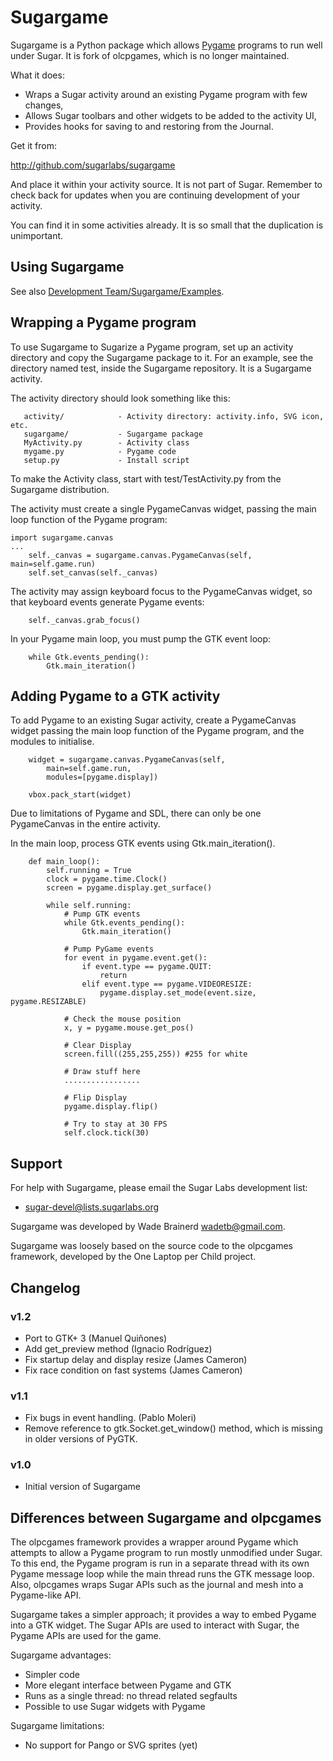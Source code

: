 # Sugargame

Sugargame is a Python package which allows [Pygame](http://www.pygame.org/) programs to run well under Sugar.  It is fork of olcpgames, which is no longer maintained.

What it does:

* Wraps a Sugar activity around an existing Pygame program with few changes,
* Allows Sugar toolbars and other widgets to be added to the activity UI,
* Provides hooks for saving to and restoring from the Journal.

Get it from:

http://github.com/sugarlabs/sugargame

And place it within your activity source. It is not part of Sugar. Remember to check back for updates when you are continuing development of your activity.

You can find it in some activities already. It is so small that the duplication is unimportant.

## Using Sugargame

See also [Development Team/Sugargame/Examples](http://wiki.sugarlabs.org/go/Development_Team/Sugargame/Examples).

## Wrapping a Pygame program

To use Sugargame to Sugarize a Pygame program, set up an activity directory and copy the Sugargame package to it.  For an example, see the directory named test, inside the Sugargame repository.  It is a Sugargame activity.

The activity directory should look something like this:

```
   activity/            - Activity directory: activity.info, SVG icon, etc.
   sugargame/           - Sugargame package
   MyActivity.py        - Activity class
   mygame.py            - Pygame code
   setup.py             - Install script
```

To make the Activity class, start with test/TestActivity.py from the Sugargame distribution.

The activity must create a single PygameCanvas widget, passing the main loop function of the Pygame program:


```
import sugargame.canvas
...
    self._canvas = sugargame.canvas.PygameCanvas(self, main=self.game.run)
    self.set_canvas(self._canvas)
```

The activity may assign keyboard focus to the PygameCanvas widget, so that keyboard events generate Pygame events:

```
    self._canvas.grab_focus()
```

In your Pygame main loop, you must pump the GTK event loop:

```
    while Gtk.events_pending():
        Gtk.main_iteration()
```

## Adding Pygame to a GTK activity

To add Pygame to an existing Sugar activity, create a PygameCanvas widget passing the main loop function of the Pygame program, and the modules to initialise.

```
    widget = sugargame.canvas.PygameCanvas(self,
        main=self.game.run,
        modules=[pygame.display])

    vbox.pack_start(widget)

```

Due to limitations of Pygame and SDL, there can only be one PygameCanvas in the entire activity.

In the main loop, process GTK events using Gtk.main_iteration().

```
    def main_loop():
        self.running = True
        clock = pygame.time.Clock()
        screen = pygame.display.get_surface()

        while self.running:
            # Pump GTK events
            while Gtk.events_pending():
                Gtk.main_iteration()

            # Pump PyGame events
            for event in pygame.event.get():
                if event.type == pygame.QUIT:
                    return
                elif event.type == pygame.VIDEORESIZE:
                    pygame.display.set_mode(event.size, pygame.RESIZABLE)

            # Check the mouse position
            x, y = pygame.mouse.get_pos()

            # Clear Display
            screen.fill((255,255,255)) #255 for white

            # Draw stuff here
            .................

            # Flip Display
            pygame.display.flip()

            # Try to stay at 30 FPS
            self.clock.tick(30)
```

## Support

For help with Sugargame, please email the Sugar Labs development list:

* sugar-devel@lists.sugarlabs.org

Sugargame was developed by Wade Brainerd <wadetb@gmail.com>.

Sugargame was loosely based on the source code to the olpcgames framework, developed by the One Laptop per Child project.

## Changelog

### v1.2
* Port to GTK+ 3  (Manuel Quiñones)
* Add get_preview method  (Ignacio Rodríguez)
* Fix startup delay and display resize  (James Cameron)
* Fix race condition on fast systems  (James Cameron)

### v1.1
* Fix bugs in event handling.  (Pablo Moleri)
* Remove reference to gtk.Socket.get_window() method, which is missing in older versions of PyGTK.

### v1.0
* Initial version of Sugargame

## Differences between Sugargame and olpcgames

The olpcgames framework provides a wrapper around Pygame which attempts to allow a Pygame program to run mostly unmodified under Sugar.  To this end, the Pygame program is run in a separate thread with its own Pygame message loop while the main thread runs the GTK message loop.  Also, olpcgames wraps Sugar APIs such as the journal and mesh into a Pygame-like API.

Sugargame takes a simpler approach; it provides a way to embed Pygame into a GTK widget.  The Sugar APIs are used to interact with Sugar, the Pygame APIs are used for the game.

Sugargame advantages:

* Simpler code
* More elegant interface between Pygame and GTK
* Runs as a single thread: no thread related segfaults
* Possible to use Sugar widgets with Pygame

Sugargame limitations:

* No support for Pango or SVG sprites (yet)
